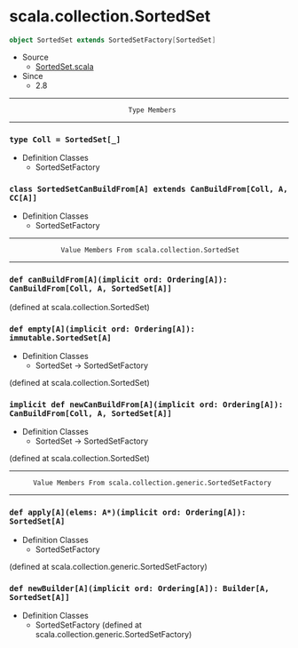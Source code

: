
#                          scala.collection.SortedSet                          #

```scala
object SortedSet extends SortedSetFactory[SortedSet]
```

* Source
  * [SortedSet.scala](https://github.com/scala/scala/tree/6d09a1ba5f/src/library/scala/collection/SortedSet.scala#L1)
* Since
  * 2.8


--------------------------------------------------------------------------------
                                  Type Members
--------------------------------------------------------------------------------


### `type Coll = SortedSet[_]`                                               ###

* Definition Classes
  * SortedSetFactory


### `class SortedSetCanBuildFrom[A] extends CanBuildFrom[Coll, A, CC[A]]`    ###

* Definition Classes
  * SortedSetFactory


--------------------------------------------------------------------------------
                 Value Members From scala.collection.SortedSet
--------------------------------------------------------------------------------


### `def canBuildFrom[A](implicit ord: Ordering[A]): CanBuildFrom[Coll, A, SortedSet[A]]` ###

(defined at scala.collection.SortedSet)


### `def empty[A](implicit ord: Ordering[A]): immutable.SortedSet[A]`        ###

* Definition Classes
  * SortedSet → SortedSetFactory

(defined at scala.collection.SortedSet)


### `implicit def newCanBuildFrom[A](implicit ord: Ordering[A]): CanBuildFrom[Coll, A, SortedSet[A]]` ###

* Definition Classes
  * SortedSet → SortedSetFactory

(defined at scala.collection.SortedSet)


--------------------------------------------------------------------------------
          Value Members From scala.collection.generic.SortedSetFactory
--------------------------------------------------------------------------------


### `def apply[A](elems: A*)(implicit ord: Ordering[A]): SortedSet[A]`       ###

* Definition Classes
  * SortedSetFactory

(defined at scala.collection.generic.SortedSetFactory)


### `def newBuilder[A](implicit ord: Ordering[A]): Builder[A, SortedSet[A]]` ###

* Definition Classes
  * SortedSetFactory
(defined at scala.collection.generic.SortedSetFactory)
